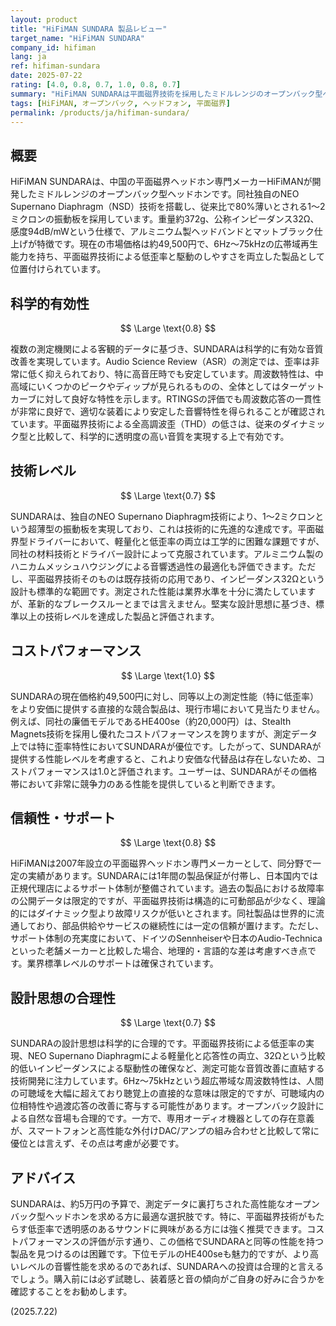 ```yaml
---
layout: product
title: "HiFiMAN SUNDARA 製品レビュー"
target_name: "HiFiMAN SUNDARA"
company_id: hifiman
lang: ja
ref: hifiman-sundara
date: 2025-07-22
rating: [4.0, 0.8, 0.7, 1.0, 0.8, 0.7]
summary: "HiFiMAN SUNDARAは平面磁界技術を採用したミドルレンジのオープンバック型ヘッドホンです。優れた測定性能と科学的に有効な音質改善を実現しており、その価格帯において高い競争力を持ちます。"
tags: [HiFiMAN, オープンバック, ヘッドフォン, 平面磁界]
permalink: /products/ja/hifiman-sundara/
---
```

## 概要

HiFiMAN SUNDARAは、中国の平面磁界ヘッドホン専門メーカーHiFiMANが開発したミドルレンジのオープンバック型ヘッドホンです。同社独自のNEO Supernano Diaphragm（NSD）技術を搭載し、従来比で80%薄いとされる1〜2ミクロンの振動板を採用しています。重量約372g、公称インピーダンス32Ω、感度94dB/mWという仕様で、アルミニウム製ヘッドバンドとマットブラック仕上げが特徴です。現在の市場価格は約49,500円で、6Hz〜75kHzの広帯域再生能力を持ち、平面磁界技術による低歪率と駆動のしやすさを両立した製品として位置付けられています。

## 科学的有効性

$$ \Large \text{0.8} $$

複数の測定機関による客観的データに基づき、SUNDARAは科学的に有効な音質改善を実現しています。Audio Science Review（ASR）の測定では、歪率は非常に低く抑えられており、特に高音圧時でも安定しています。周波数特性は、中高域にいくつかのピークやディップが見られるものの、全体としてはターゲットカーブに対して良好な特性を示します。RTINGSの評価でも周波数応答の一貫性が非常に良好で、適切な装着により安定した音響特性を得られることが確認されています。平面磁界技術による全高調波歪（THD）の低さは、従来のダイナミック型と比較して、科学的に透明度の高い音質を実現する上で有効です。

## 技術レベル

$$ \Large \text{0.7} $$

SUNDARAは、独自のNEO Supernano Diaphragm技術により、1〜2ミクロンという超薄型の振動板を実現しており、これは技術的に先進的な達成です。平面磁界型ドライバーにおいて、軽量化と低歪率の両立は工学的に困難な課題ですが、同社の材料技術とドライバー設計によって克服されています。アルミニウム製のハニカムメッシュハウジングによる音響透過性の最適化も評価できます。ただし、平面磁界技術そのものは既存技術の応用であり、インピーダンス32Ωという設計も標準的な範囲です。測定された性能は業界水準を十分に満たしていますが、革新的なブレークスルーとまでは言えません。堅実な設計思想に基づき、標準以上の技術レベルを達成した製品と評価されます。

## コストパフォーマンス

$$ \Large \text{1.0} $$

SUNDARAの現在価格約49,500円に対し、同等以上の測定性能（特に低歪率）をより安価に提供する直接的な競合製品は、現行市場において見当たりません。例えば、同社の廉価モデルであるHE400se（約20,000円）は、Stealth Magnets技術を採用し優れたコストパフォーマンスを誇りますが、測定データ上では特に歪率特性においてSUNDARAが優位です。したがって、SUNDARAが提供する性能レベルを考慮すると、これより安価な代替品は存在しないため、コストパフォーマンスは1.0と評価されます。ユーザーは、SUNDARAがその価格帯において非常に競争力のある性能を提供していると判断できます。

## 信頼性・サポート

$$ \Large \text{0.8} $$

HiFiMANは2007年設立の平面磁界ヘッドホン専門メーカーとして、同分野で一定の実績があります。SUNDARAには1年間の製品保証が付帯し、日本国内では正規代理店によるサポート体制が整備されています。過去の製品における故障率の公開データは限定的ですが、平面磁界技術は構造的に可動部品が少なく、理論的にはダイナミック型より故障リスクが低いとされます。同社製品は世界的に流通しており、部品供給やサービスの継続性には一定の信頼が置けます。ただし、サポート体制の充実度において、ドイツのSennheiserや日本のAudio-Technicaといった老舗メーカーと比較した場合、地理的・言語的な差は考慮すべき点です。業界標準レベルのサポートは確保されています。

## 設計思想の合理性

$$ \Large \text{0.7} $$

SUNDARAの設計思想は科学的に合理的です。平面磁界技術による低歪率の実現、NEO Supernano Diaphragmによる軽量化と応答性の両立、32Ωという比較的低いインピーダンスによる駆動性の確保など、測定可能な音質改善に直結する技術開発に注力しています。6Hz〜75kHzという超広帯域な周波数特性は、人間の可聴域を大幅に超えており聴覚上の直接的な意味は限定的ですが、可聴域内の位相特性や過渡応答の改善に寄与する可能性があります。オープンバック設計による自然な音場も合理的です。一方で、専用オーディオ機器としての存在意義が、スマートフォンと高性能な外付けDAC/アンプの組み合わせと比較して常に優位とは言えず、その点は考慮が必要です。

## アドバイス

SUNDARAは、約5万円の予算で、測定データに裏打ちされた高性能なオープンバック型ヘッドホンを求める方に最適な選択肢です。特に、平面磁界技術がもたらす低歪率で透明感のあるサウンドに興味がある方には強く推奨できます。コストパフォーマンスの評価が示す通り、この価格でSUNDARAと同等の性能を持つ製品を見つけるのは困難です。下位モデルのHE400seも魅力的ですが、より高いレベルの音響性能を求めるのであれば、SUNDARAへの投資は合理的と言えるでしょう。購入前には必ず試聴し、装着感と音の傾向がご自身の好みに合うかを確認することをお勧めします。

(2025.7.22)
